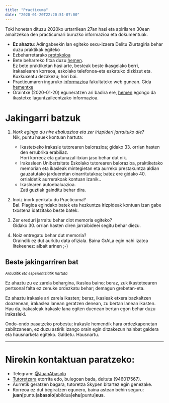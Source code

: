 ```yaml
---
title: "Practicuma"
date: "2020-01-20T22:20:51-07:00"
---
```


Toki honetan dituzu 2020ko urtarrilean 27an hasi eta apirilaren 30ean amaitzekoa den practicumari buruzko informazioa eta dokumentuak.

+ **Ez ahaztu**: Adingabeekin lan egiteko sexu-izaera Delitu Ziurtagiria behar duzu praktikak egiteko
+ Ezbeharretarako [protokoloa](https://www.ehu.eus/eu/web/kontratazioa/ehu-ikasle-asegurua)
+ Bete beharreko fitxa duzu [hemen](https://forms.gle/K8pkGdKGBsgrs7Q6A).  
  Ez bete praktiketan hasi arte, besteak beste ikasgelako berri, irakaslearen korreoa, eskolako telefonoa-eta eskatuko dizkizut eta. Kuxkuxeatu dezakezu; hori bai.
+ Practicumaren inguruko [informazioa](https://www.ehu.eus/eu/web/bilboko-hezkuntza-fakultatea/practicum) fakultateko web gunean. Gida [hementxe](https://www.ehu.eus/documents/2955630/12276029/Gida+PIII_HH-LH_2019-20+eusk.pdf/4558be39-f43f-2cc7-5a71-aca91bbbc0c1)
+ Oraintxe (2020-01-20) eguneratzen ari badira ere, [hemen](https://www.ehu.eus/eu/web/bilboko-hezkuntza-fakultatea/practicum-haur-hezkuntzako-eta-lehen-hezkuntzako-graduak-ikastetxe-laguntzaileentzako-informazioa) egongo da ikastetxe laguntzaileentzako informazioa.

# Jakingarri batzuk

1. *Nork egingo du nire ebaluazioa eta zer irizpideri jarraituko die?*  
   Nik, puntu hauek kontuan hartuta:  
    - Ikastetxeko irakasle tutorearen balorazioa; gidako 33. orrian hasten den errubrika erabiliaz.  
        Hori korreoz eta gutunazal itxian jaso behar dut nik.
    - Irakasleen Unibertsitate Eskolako tutorearen balorazioa, praktiketako memorian eta ikasleak mintegietan eta aurreko prestakuntza aldian gauzatutako jardueretan oinarritutakoa; batez ere gidako 40. orrialdetik aurrerakoak kontuan izanik..
    - Ikaslearen autoebaluazioa.  
   Zati guztiak gainditu behar dira.
2. Inoiz inork penkatu du Practicuma?  
   Bai. Plagioa egindako batek eta hezkuntza irizpideak kontuan izan gabe txostena idatzitako beste batek.
3. Zer ereduri jarraitu behar diot memoria egiteko?  
    Gidako 30. orrian hasten diren jarraibideei segitu behar diezu.

4. Noiz entregatu behar dut memoria?  
    Oraindik ez dut aurkitu data ofiziala. Baina GrALa egin nahi izatea litekeenez: albait arinen ;-)
    
## Beste jakingarriren bat<br>  
  <small>*Arauditik eta esperientziatik hartuta*</small>

Ez ahaztu zu ez zarela behargina, ikaslea baino; beraz, zuk ikastetxearen pertsonal falta ez zenuke ordezkatu behar; demagun grebetan-eta.

Ez ahaztu irakasle ari zarela ikasten; beraz, ikasleak etxera bazkaltzen doazenean, irakaslea lanean geratzen denean, zu bertan lanean ikasten. Hau da, irakasleak irakasle lana egiten duenean bertan egon behar duzu irakasleki.
   
Ondo-ondo pasatzeko probestu; irakasle hemendik hara ordezkapenetan zabiltzanean, ez duzu astirik izango orain egin ditzakezun hainbat galdera eta hausnarketa egiteko. Galdetu. Hausnartu.

---

# Nirekin kontaktuan paratzeko:

* Telegram: [@JuanAbasolo](http://t.me/JuanAbasolo)
* [Tutoretzara](https://labur.eus/JAbasolo-tutoretzak) etorrita edo, bulegoan bada, deituta (946017567).
* Aurretik geratzen bagara, tutoretza Skypen bitartez egin genezake.
* Korreoa ez dut begiratzen egunero, baina astean behin seguru: **juan**[puntu]**abasolo**[abildua]**ehu**[puntu]**eus**.
